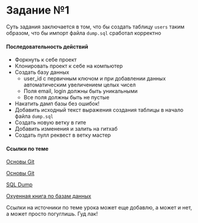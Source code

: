 # Задание №1

Суть задания заключается в том, что бы создать таблицу `users` таким образом, что бы импорт файла `dump.sql` сработал корректно


#### Последовательность действий

- Форкнуть к себе проект
- Клонировать проект к себе на компьютер
- Создать базу данных
    - user_id с первичным ключом и при добавлении данных автоматическим увеличением целых чисел
    - Поля email, login должны быть уникальными
    - Все поля должны быть не пустые
- Накатить дамп базы без ошибок!
- Добавить исходный текст выражения создания таблицы в начало файла `dump.sql`
- Создать новую ветку в гите 
- Добавить изменения и залить на гитхаб
- Создать пулл реквест в ветку мастер


#### Ссылки по теме

[Основы Git](https://git-scm.com/book/ru/v2/%D0%9E%D1%81%D0%BD%D0%BE%D0%B2%D1%8B-Git-%D0%97%D0%B0%D0%BF%D0%B8%D1%81%D1%8C-%D0%B8%D0%B7%D0%BC%D0%B5%D0%BD%D0%B5%D0%BD%D0%B8%D0%B9-%D0%B2-%D1%80%D0%B5%D0%BF%D0%BE%D0%B7%D0%B8%D1%82%D0%BE%D1%80%D0%B8%D0%B9)

[Основы Git](https://git-scm.com/book/ru/v2/%D0%9E%D1%81%D0%BD%D0%BE%D0%B2%D1%8B-Git-%D0%A0%D0%B0%D0%B1%D0%BE%D1%82%D0%B0-%D1%81-%D1%83%D0%B4%D0%B0%D0%BB%D1%91%D0%BD%D0%BD%D1%8B%D0%BC%D0%B8-%D1%80%D0%B5%D0%BF%D0%BE%D0%B7%D0%B8%D1%82%D0%BE%D1%80%D0%B8%D1%8F%D0%BC%D0%B8)

[SQL Dump](https://www.postgresql.org/docs/9.1/backup-dump.html)

[Охуенная книга по базам данных](https://www.ozon.ru/context/detail/id/19383907/)


Ссылки на источники по теме урока может еще добавлю, а может и нет, а может просто погуглишь. Гуд лак!
